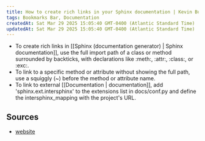 ```yaml
---
title: How to create rich links in your Sphinx documentation | Kevin Burke
tags: Bookmarks Bar, Documentation
createdAt: Sat Mar 29 2025 15:05:40 GMT-0400 (Atlantic Standard Time)
updatedAt: Sat Mar 29 2025 15:05:40 GMT-0400 (Atlantic Standard Time)
---
```



- To create rich links in [[Sphinx (documentation generator) | Sphinx documentation]], use the full import path of a class or method surrounded by backticks, with declarations like :meth:, :attr:, :class:, or :exc:.
- To link to a specific method or attribute without showing the full path, use a squiggly (~) before the method or attribute name.
- To link to external [[Documentation | documentation]], add 'sphinx.ext.intersphinx' to the extensions list in docs/conf.py and define the intersphinx_mapping with the project's URL.


## Sources
- [website](https://kevin.burke.dev/kevin/sphinx-interlinks/)
